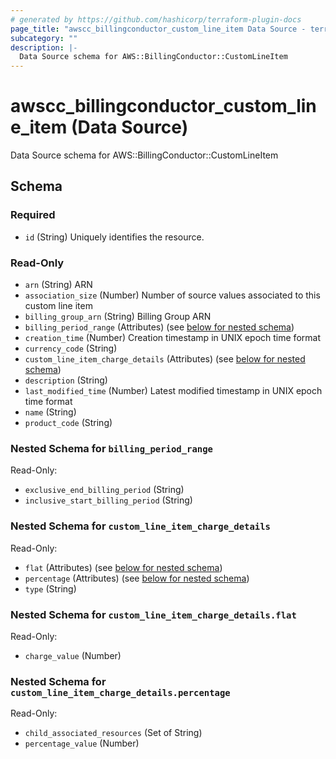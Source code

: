 ```yaml
---
# generated by https://github.com/hashicorp/terraform-plugin-docs
page_title: "awscc_billingconductor_custom_line_item Data Source - terraform-provider-awscc"
subcategory: ""
description: |-
  Data Source schema for AWS::BillingConductor::CustomLineItem
---
```


# awscc_billingconductor_custom_line_item (Data Source)

Data Source schema for AWS::BillingConductor::CustomLineItem



<!-- schema generated by tfplugindocs -->
## Schema

### Required

- `id` (String) Uniquely identifies the resource.

### Read-Only

- `arn` (String) ARN
- `association_size` (Number) Number of source values associated to this custom line item
- `billing_group_arn` (String) Billing Group ARN
- `billing_period_range` (Attributes) (see [below for nested schema](#nestedatt--billing_period_range))
- `creation_time` (Number) Creation timestamp in UNIX epoch time format
- `currency_code` (String)
- `custom_line_item_charge_details` (Attributes) (see [below for nested schema](#nestedatt--custom_line_item_charge_details))
- `description` (String)
- `last_modified_time` (Number) Latest modified timestamp in UNIX epoch time format
- `name` (String)
- `product_code` (String)

<a id="nestedatt--billing_period_range"></a>
### Nested Schema for `billing_period_range`

Read-Only:

- `exclusive_end_billing_period` (String)
- `inclusive_start_billing_period` (String)


<a id="nestedatt--custom_line_item_charge_details"></a>
### Nested Schema for `custom_line_item_charge_details`

Read-Only:

- `flat` (Attributes) (see [below for nested schema](#nestedatt--custom_line_item_charge_details--flat))
- `percentage` (Attributes) (see [below for nested schema](#nestedatt--custom_line_item_charge_details--percentage))
- `type` (String)

<a id="nestedatt--custom_line_item_charge_details--flat"></a>
### Nested Schema for `custom_line_item_charge_details.flat`

Read-Only:

- `charge_value` (Number)


<a id="nestedatt--custom_line_item_charge_details--percentage"></a>
### Nested Schema for `custom_line_item_charge_details.percentage`

Read-Only:

- `child_associated_resources` (Set of String)
- `percentage_value` (Number)



